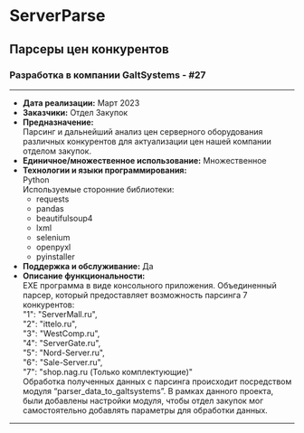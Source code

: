 # ServerParse
## Парсеры цен конкурентов
### Разработка в компании GaltSystems - #27
---
- **Дата реализации:** Март 2023
- **Заказчики:** Отдел Закупок
- **Предназначение:**  
Парсинг и дальнейший анализ цен серверного оборудования различных конкурентов для актуализации цен нашей компании отделом закупок.
- **Единичное/множественное использование:** Множественное
- **Технологии и языки программирования:**  
Python  
Используемые сторонние библиотеки:  
  - requests
  - pandas
  - beautifulsoup4
  - lxml
  - selenium
  - openpyxl
  - pyinstaller
- **Поддержка и обслуживание:** Да
- **Описание функциональности:**  
EXE программа в виде консольного приложения.
Объединенный парсер, который предоставляет возможность парсинга 7 конкурентов:  
"1": "ServerMall.ru",  
"2": "ittelo.ru",  
"3": "WestComp.ru",  
"4": "ServerGate.ru",  
"5": "Nord-Server.ru",  
"6": "Sale-Server.ru",  
"7": "shop.nag.ru (Только комплектующие)"  
Обработка полученных данных с парсинга происходит посредством модуля “parser_data_to_galtsystems”.
В рамках данного проекта, были добавлены настройки модуля, чтобы отдел закупок мог самостоятельно добавлять параметры для обработки данных.

---
